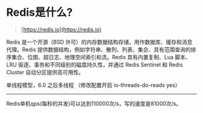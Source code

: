 # Redis是什么?

> [https://redis.io](https://redis.io)

Redis 是一个开源（BSD 许可）的内存数据结构存储，用作数据库、缓存和消息代理。Redis 提供数据结构，例如字符串、散列、列表、集合、具有范围查询的排序集合、位图、超日志、地理空间索引和流。Redis 具有内置复制、Lua 脚本、LRU 驱逐、事务和不同级别的磁盘持久性，并通过 Redis Sentinel 和 Redis Cluster 自动分区提供高可用性。

单线程模型，6.0 之后多线程 （修改配置开启 io-threads-do-reads yes）

---

Redis单机qps(每秒的并发)可以达到110000次/s，写的速度是81000次/s。
